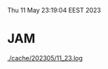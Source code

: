 Thu 11 May 23:19:04 EEST 2023
# JAM
<a href='./cache/202305/11_23.log'>./cache/202305/11_23.log</a>
